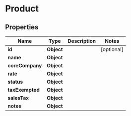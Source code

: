 

# Product


## Properties

| Name | Type | Description | Notes |
|------------ | ------------- | ------------- | -------------|
|**id** | **Object** |  |  [optional] |
|**name** | **Object** |  |  |
|**coreCompany** | **Object** |  |  |
|**rate** | **Object** |  |  |
|**status** | **Object** |  |  |
|**taxExempted** | **Object** |  |  |
|**salesTax** | **Object** |  |  |
|**notes** | **Object** |  |  |



